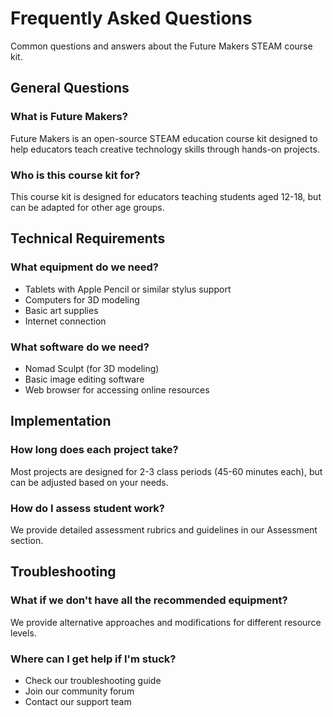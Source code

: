 # Frequently Asked Questions

Common questions and answers about the Future Makers STEAM course kit.

## General Questions

### What is Future Makers?
Future Makers is an open-source STEAM education course kit designed to help educators teach creative technology skills through hands-on projects.

### Who is this course kit for?
This course kit is designed for educators teaching students aged 12-18, but can be adapted for other age groups.

## Technical Requirements

### What equipment do we need?
- Tablets with Apple Pencil or similar stylus support
- Computers for 3D modeling
- Basic art supplies
- Internet connection

### What software do we need?
- Nomad Sculpt (for 3D modeling)
- Basic image editing software
- Web browser for accessing online resources

## Implementation

### How long does each project take?
Most projects are designed for 2-3 class periods (45-60 minutes each), but can be adjusted based on your needs.

### How do I assess student work?
We provide detailed assessment rubrics and guidelines in our Assessment section.

## Troubleshooting

### What if we don't have all the recommended equipment?
We provide alternative approaches and modifications for different resource levels.

### Where can I get help if I'm stuck?
- Check our troubleshooting guide
- Join our community forum
- Contact our support team 